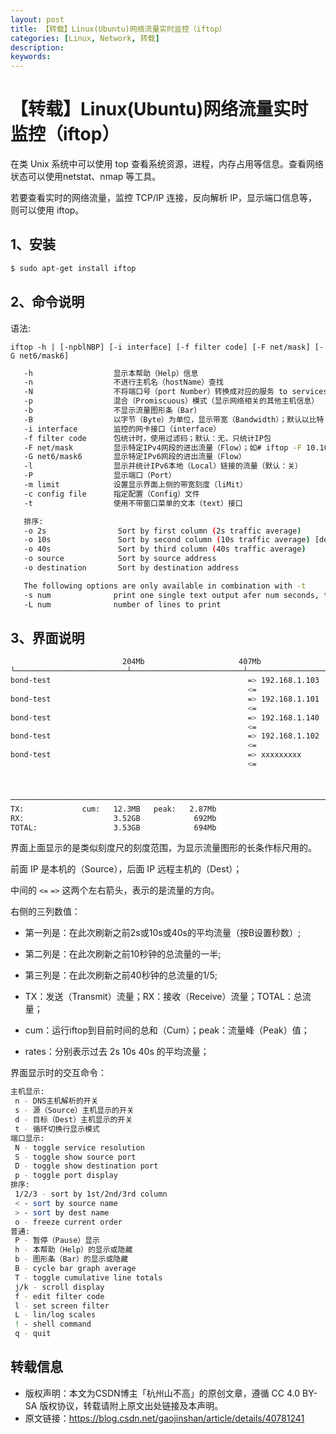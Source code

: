 ```yaml
---
layout: post
title: 【转载】Linux(Ubuntu)网络流量实时监控（iftop）
categories: [Linux, Network, 转载]
description:
keywords: 
---
```


# 【转载】Linux(Ubuntu)网络流量实时监控（iftop）

在类 Unix 系统中可以使用 top 查看系统资源，进程，内存占用等信息。查看网络状态可以使用netstat、nmap 等工具。

若要查看实时的网络流量，监控 TCP/IP 连接，反向解析 IP，显示端口信息等，则可以使用 iftop。

## 1、安装

```sh
$ sudo apt-get install iftop
```

## 2、命令说明

语法: 

`iftop -h | [-npblNBP] [-i interface] [-f filter code] [-F net/mask] [-G net6/mask6]`

```sh
   -h                  显示本帮助（Help）信息
   -n                  不进行主机名（hostName）查找
   -N                  不将端口号（port Number）转换成对应的服务 to services
   -p                  混合（Promiscuous）模式（显示网络相关的其他主机信息）
   -b                  不显示流量图形条（Bar）
   -B                  以字节（Byte）为单位，显示带宽（Bandwidth）；默认以比特（bit）显示的
   -i interface        监控的网卡接口（interface）
   -f filter code      包统计时，使用过滤码；默认：无，只统计IP包
   -F net/mask         显示特定IPv4网段的进出流量（Flow）；如# iftop -F 10.10.1.0/24
   -G net6/mask6       显示特定IPv6网段的进出流量（Flow）
   -l                  显示并统计IPv6本地（Local）链接的流量（默认：关）
   -P                  显示端口（Port）
   -m limit            设置显示界面上侧的带宽刻度（liMit）
   -c config file      指定配置（Config）文件
   -t                  使用不带窗口菜单的文本（text）接口

   排序:
   -o 2s                Sort by first column (2s traffic average)
   -o 10s               Sort by second column (10s traffic average) [default]
   -o 40s               Sort by third column (40s traffic average)
   -o source            Sort by source address
   -o destination       Sort by destination address

   The following options are only available in combination with -t
   -s num              print one single text output afer num seconds, then quit
   -L num              number of lines to print
```

## 3、界面说明

```sh
                         204Mb                     407Mb                      611Mb                     814Mb                0.99Gb
└─────────────────────────┴─────────────────────────┴──────────────────────────┴─────────────────────────┴──────────────────────────
bond-test                                            => 192.168.1.103                                       1.44Mb  1.38Mb  0.99Mb
                                                     <=                                                       336Mb   327Mb   315Mb
bond-test                                            => 192.168.1.101                                          0b      0b      0b
                                                     <=                                                       295Mb   218Mb   244Mb
bond-test                                            => 192.168.1.140                                       10.1Kb  11.0Kb  10.8Kb
                                                     <=                                                         0b      0b      0b
bond-test                                            => 192.168.1.102                                          0b      0b    703Kb
                                                     <=                                                         0b      0b      0b
bond-test                                            => xxxxxxxxx                                               0b      0b     31b
                                                     <=                                                         0b      0b     31b



────────────────────────────────────────────────────────────────────────────────────────────────────────────────────────────────────
TX:             cum:   12.3MB   peak:   2.87Mb                                                      rates:   1.45Mb  1.39Mb  1.68Mb
RX:                    3.52GB            692Mb                                                                631Mb   545Mb   560Mb
TOTAL:                 3.53GB            694Mb                                                                632Mb   546Mb   561Mb

```

界面上面显示的是类似刻度尺的刻度范围，为显示流量图形的长条作标尺用的。

前面 IP 是本机的（Source），后面 IP 远程主机的（Dest）；

中间的 `<=` `=>` 这两个左右箭头，表示的是流量的方向。

右侧的三列数值：

- 第一列是：在此次刷新之前2s或10s或40s的平均流量（按B设置秒数）; 
- 第二列是：在此次刷新之前10秒钟的总流量的一半; 
- 第三列是：在此次刷新之前40秒钟的总流量的1/5;

- TX：发送（Transmit）流量；RX：接收（Receive）流量；TOTAL：总流量；
- cum：运行iftop到目前时间的总和（Cum）；peak：流量峰（Peak）值；
- rates：分别表示过去 2s 10s 40s 的平均流量；

界面显示时的交互命令：

```sh
主机显示:                              
 n - DNS主机解析的开关                    
 s - 源（Source）主机显示的开关              
 d - 目标（Dest）主机显示的开关               
 t - 循环切换行显示模式 
端口显示:                              
 N - toggle service resolution              
 S - toggle show source port                
 D - toggle show destination port           
 p - toggle port display                     
排序:
 1/2/3 - sort by 1st/2nd/3rd column
 < - sort by source name
 > - sort by dest name
 o - freeze current order
普通:                         
 P - 暂停（Pause）显示
 h - 本帮助（Help）的显示或隐藏
 b - 图形条（Bar）的显示或隐藏
 B - cycle bar graph average        
 T - toggle cumulative line totals  
 j/k - scroll display               
 f - edit filter code               
 l - set screen filter              
 L - lin/log scales                 
 ! - shell command                  
 q - quit
 ```

 ## 转载信息

- 版权声明：本文为CSDN博主「杭州山不高」的原创文章，遵循 CC 4.0 BY-SA 版权协议，转载请附上原文出处链接及本声明。
- 原文链接：https://blog.csdn.net/gaojinshan/article/details/40781241
